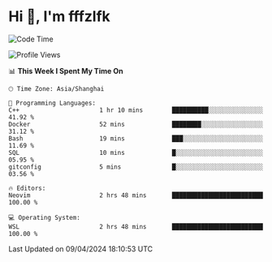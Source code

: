 # Hi 👋, I'm fffzlfk

<!--START_SECTION:waka-->
![Code Time](http://img.shields.io/badge/Code%20Time-688%20hrs%2046%20mins-blue)

![Profile Views](http://img.shields.io/badge/Profile%20Views-0-blue)

📊 **This Week I Spent My Time On** 

```text
🕑︎ Time Zone: Asia/Shanghai

💬 Programming Languages: 
C++                      1 hr 10 mins        ██████████░░░░░░░░░░░░░░░   41.92 % 
Docker                   52 mins             ████████░░░░░░░░░░░░░░░░░   31.12 % 
Bash                     19 mins             ███░░░░░░░░░░░░░░░░░░░░░░   11.69 % 
SQL                      10 mins             █░░░░░░░░░░░░░░░░░░░░░░░░   05.95 % 
gitconfig                5 mins              █░░░░░░░░░░░░░░░░░░░░░░░░   03.56 % 

🔥 Editors: 
Neovim                   2 hrs 48 mins       █████████████████████████   100.00 % 

💻 Operating System: 
WSL                      2 hrs 48 mins       █████████████████████████   100.00 % 
```


 Last Updated on 09/04/2024 18:10:53 UTC
<!--END_SECTION:waka-->
